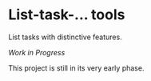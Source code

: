 # List-task-... tools

List tasks with distinctive features.

*Work in Progress*

This project is still in its very early phase.


